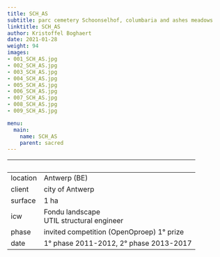 ```yaml
---
title: SCH_AS
subtitle: parc cemetery Schoonselhof, columbaria and ashes meadows
linktitle: SCH_AS
author: Kristoffel Boghaert
date: 2021-01-28
weight: 94
images:
- 001_SCH_AS.jpg
- 002_SCH_AS.jpg
- 003_SCH_AS.jpg
- 004_SCH_AS.jpg
- 005_SCH_AS.jpg
- 006_SCH_AS.jpg
- 007_SCH_AS.jpg
- 008_SCH_AS.jpg
- 009_SCH_AS.jpg

menu:
  main:
    name: SCH_AS
    parent: sacred
---
```


&nbsp;|&nbsp;
------|------
location	|		Antwerp (BE)
client		|		city of Antwerp
surface		|		1 ha
icw			|		Fondu landscape <br/>UTIL structural engineer
phase		|		invited competition (OpenOproep) 1° prize
date		|		1° phase 2011-2012, 2° phase 2013-2017

